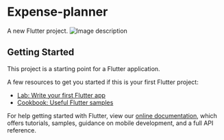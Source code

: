 # Expense-planner 

A new Flutter project.
![Image description](https://scontent-hbe1-1.xx.fbcdn.net/v/t1.15752-9/89872806_654500165299610_7918908581213110272_n.png?_nc_cat=105&_nc_sid=b96e70&_nc_ohc=mk87DnbjBusAX9gT8Dn&_nc_ht=scontent-hbe1-1.xx&oh=2ca1b73571655d1f10fe72790d3464c1&oe=5E9565C7)

## Getting Started

This project is a starting point for a Flutter application.

A few resources to get you started if this is your first Flutter project:

- [Lab: Write your first Flutter app](https://flutter.dev/docs/get-started/codelab)
- [Cookbook: Useful Flutter samples](https://flutter.dev/docs/cookbook)

For help getting started with Flutter, view our
[online documentation](https://flutter.dev/docs), which offers tutorials,
samples, guidance on mobile development, and a full API reference.

